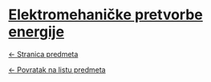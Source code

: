 # [Elektromehaničke pretvorbe energije](https://www.github.com/studosi-fer/EPE)
[<- Stranica predmeta](https://www.fer.unizg.hr/predmet/epe)

[<- Povratak na listu predmeta](https://www.github.com/studosi/FER)